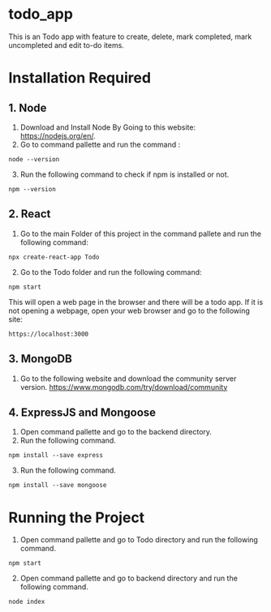 # todo_app
This is an Todo app with feature to create, delete, mark completed, mark uncompleted and edit to-do items.


# Installation Required

## 1. Node

1. Download and Install Node By Going to this website: https://nodejs.org/en/.
2. Go to command pallette and run the command :
```
node --version

```
3. Run the following command to check if npm is installed or not.

```
npm --version
```

## 2. React

1. Go to the main Folder of this project in the command pallete and run the following command:
```
npx create-react-app Todo
```
2. Go to the Todo folder and run the following command:

```
npm start
```

This will open a web page in the browser and there will be a todo app. If it is not opening a webpage, open your web browser and go to the following site:
```
https://localhost:3000
```

## 3. MongoDB

1. Go to the following website and download the community server version. https://www.mongodb.com/try/download/community


## 4. ExpressJS and Mongoose 

1. Open command pallette and go to the backend directory.
2. Run the following command.
```
npm install --save express
```
3. Run the following command.
```
npm install --save mongoose
```

# Running the Project

1. Open command pallette and go to Todo directory and run the following command.

```
npm start
```

2. Open command pallette and go to backend directory and run the following command.

```
node index
```
